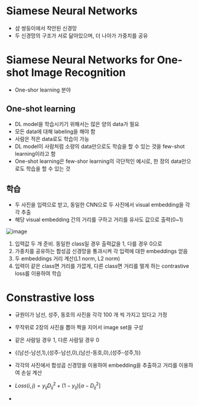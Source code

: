 # Siamese Neural Networks

- 샴 쌍둥이에서 착안된 신경망
- 두 신경망의 구조가 서로 닮아있으며, 더 나아가 가중치를 공유

# Siamese Neural Networks for One-shot Image Recognition
- One-shor learning 분야

## One-shot learning

- DL model을 학습시키기 위해서는 많은 양의 data가 필요
- 모든 data에 대해 labeling을 해야 함
- 사람은 적은 data로도 학습이 가능
- DL model이 사람처럼 소량의 data만으로도 학습을 할 수 있는 것을 few-shot learning이라고 함
- One-shot learning은 few-shor learning의 극단적인 예시로, 한 장의 data만으로도 학습을 할 수 있는 것

## 학습

- 두 사진을 입력으로 받고, 동일한 CNN으로 두 사진에서 visual embedding을 각각 추출
- 해당 visual embedding 간의 거리를 구하고 거리를 유사도 값으로 출력(0~1)

![image](https://user-images.githubusercontent.com/80622859/235295035-09c14a41-3b40-4a90-ba1a-e895f75a565b.png)

1. 입력값 두 개 준비. 동일한 class일 경우 출력값을 1, 다를 경우 0으로
2. 가중치를 공유하는 합성곱 신경망을 통과시켜 각 입력에 대한 embeddings 얻음
3. 두 embeddings 거리 계산(L1 norm, L2 norm)
4. 입력이 같은 class면 거리를 가깝게, 다른 class면 거리를 멀게 하는 contrastive loss를 이용하여 학습


# Constrastive loss

- 규원이가 남선, 성주, 동호의 사진을 각각 100 개 씩 가지고 있다고 가정
- 무작위로 2장의 사진을 뽑아 짝을 지어서 image set을 구성
- 같은 사람일 경우 1, 다른 사람일 경우 0
- {(남선-남선,1),(성주-남선,0),(남선-동호,0),(성주-성주,1)}
- 각각의 사진에서 합성곱 신경망을 이용하여 embedding을 추출하고 거리를 이용하여 손실 계산

- $Loss(i,j) = y_{ij}D^2_{ij} + (1-y_{ij})[\alpha - D^2_{ij}]$
- 
